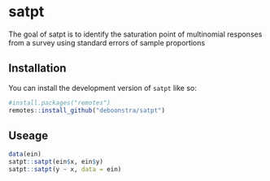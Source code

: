 
<!-- README.md is generated from README.Rmd. Please edit that file -->

# satpt

<!-- badges: start -->
<!-- badges: end -->

The goal of satpt is to identify the saturation point of multinomial
responses from a survey using standard errors of sample proportions

## Installation

You can install the development version of `satpt` like so:

``` r
#install.packages("remotes")
remotes::install_github("deboonstra/satpt")
```

## Useage

``` r
data(ein)
satpt::satpt(ein$x, ein$y)
satpt::satpt(y ~ x, data = ein)
```
